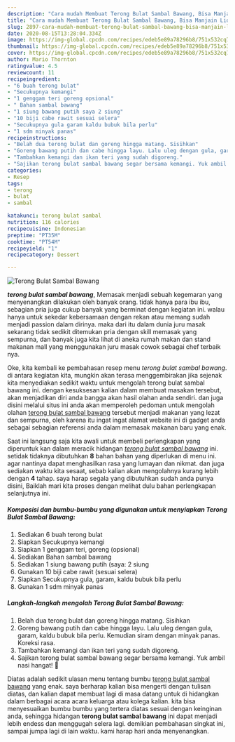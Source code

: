 ```yaml
---
description: "Cara mudah Membuat Terong Bulat Sambal Bawang, Bisa Manjain Lidah"
title: "Cara mudah Membuat Terong Bulat Sambal Bawang, Bisa Manjain Lidah"
slug: 2897-cara-mudah-membuat-terong-bulat-sambal-bawang-bisa-manjain-lidah
date: 2020-08-15T13:28:04.334Z
image: https://img-global.cpcdn.com/recipes/edeb5e89a78296b8/751x532cq70/terong-bulat-sambal-bawang-foto-resep-utama.jpg
thumbnail: https://img-global.cpcdn.com/recipes/edeb5e89a78296b8/751x532cq70/terong-bulat-sambal-bawang-foto-resep-utama.jpg
cover: https://img-global.cpcdn.com/recipes/edeb5e89a78296b8/751x532cq70/terong-bulat-sambal-bawang-foto-resep-utama.jpg
author: Mario Thornton
ratingvalue: 4.5
reviewcount: 11
recipeingredient:
- "6 buah terong bulat"
- "Secukupnya kemangi"
- "1 genggam teri goreng opsional"
- " Bahan sambal bawang"
- "1 siung bawang putih saya 2 siung"
- "10 biji cabe rawit sesuai selera"
- "Secukupnya gula garam kaldu bubuk bila perlu"
- "1 sdm minyak panas"
recipeinstructions:
- "Belah dua terong bulat dan goreng hingga matang. Sisihkan"
- "Goreng bawang putih dan cabe hingga layu. Lalu uleg dengan gula, garam, kaldu bubuk bila perlu. Kemudian siram dengan minyak panas. Koreksi rasa."
- "Tambahkan kemangi dan ikan teri yang sudah digoreng."
- "Sajikan terong bulat sambal bawang segar bersama kemangi. Yuk ambil nasi hangat! 🤤"
categories:
- Resep
tags:
- terong
- bulat
- sambal

katakunci: terong bulat sambal 
nutrition: 116 calories
recipecuisine: Indonesian
preptime: "PT35M"
cooktime: "PT54M"
recipeyield: "1"
recipecategory: Dessert

---
```



![Terong Bulat Sambal Bawang](https://img-global.cpcdn.com/recipes/edeb5e89a78296b8/751x532cq70/terong-bulat-sambal-bawang-foto-resep-utama.jpg)

<b><i>terong bulat sambal bawang</i></b>, Memasak menjadi sebuah kegemaran yang menyenangkan dilakukan oleh banyak orang. tidak hanya para ibu ibu, sebagian pria juga cukup banyak yang berminat dengan kegiatan ini. walau hanya untuk sekedar kebersamaan dengan rekan atau memang sudah menjadi passion dalam dirinya. maka dari itu dalam dunia juru masak sekarang tidak sedikit ditemukan pria dengan skill memasak yang sempurna, dan banyak juga kita lihat di aneka rumah makan dan stand makanan mall yang menggunakan juru masak cowok sebagai chef terbaik nya.

Oke, kita kembali ke pembahasan resep menu <i>terong bulat sambal bawang</i>. di antara kegiatan kita, mungkin akan terasa menggembirakan jika sejenak kita menyediakan sedikit waktu untuk mengolah terong bulat sambal bawang ini. dengan kesuksesan kalian dalam membuat masakan tersebut, akan menjadikan diri anda bangga akan hasil olahan anda sendiri. dan juga disini melalui situs ini anda akan memperoleh pedoman untuk mengolah olahan <u>terong bulat sambal bawang</u> tersebut menjadi makanan yang lezat dan sempurna, oleh karena itu ingat ingat alamat website ini di gadget anda sebagai sebagian referensi anda dalam memasak makanan baru yang enak.




Saat ini langsung saja kita awali untuk membeli perlengkapan yang diperuntuk kan dalam meracik hidangan <u><i>terong bulat sambal bawang</i></u> ini. setidak tidaknya dibutuhkan <b>8</b> bahan bahan yang diperlukan di menu ini. agar nantinya dapat menghasilkan rasa yang lumayan dan nikmat. dan juga sediakan waktu kita sesaat, sebab kalian akan mengolahnya kurang lebih dengan <b>4</b> tahap. saya harap segala yang dibutuhkan sudah anda punya disini, Baiklah mari kita proses dengan melihat dulu bahan perlengkapan selanjutnya ini.

<!--inarticleads1-->

##### Komposisi dan bumbu-bumbu yang digunakan untuk menyiapkan Terong Bulat Sambal Bawang:

1. Sediakan 6 buah terong bulat
1. Siapkan Secukupnya kemangi
1. Siapkan 1 genggam teri, goreng (opsional)
1. Sediakan  Bahan sambal bawang
1. Sediakan 1 siung bawang putih (saya: 2 siung
1. Gunakan 10 biji cabe rawit (sesuai selera)
1. Siapkan Secukupnya gula, garam, kaldu bubuk bila perlu
1. Gunakan 1 sdm minyak panas




<!--inarticleads2-->

##### Langkah-langkah mengolah Terong Bulat Sambal Bawang:

1. Belah dua terong bulat dan goreng hingga matang. Sisihkan
1. Goreng bawang putih dan cabe hingga layu. Lalu uleg dengan gula, garam, kaldu bubuk bila perlu. Kemudian siram dengan minyak panas. Koreksi rasa.
1. Tambahkan kemangi dan ikan teri yang sudah digoreng.
1. Sajikan terong bulat sambal bawang segar bersama kemangi. Yuk ambil nasi hangat! 🤤




Diatas adalah sedikit ulasan menu tentang bumbu <u>terong bulat sambal bawang</u> yang enak. saya berharap kalian bisa mengerti dengan tulisan diatas, dan kalian dapat membuat lagi di masa datang untuk di hidangkan dalam berbagai acara acara keluarga atau kolega kalian. kita bisa menyesuaikan bumbu bumbu yang tertera diatas sesuai dengan keinginan anda, sehingga hidangan <b>terong bulat sambal bawang</b> ini dapat menjadi lebih endess dan menggugah selera lagi. demikian pembahasan singkat ini, sampai jumpa lagi di lain waktu. kami harap hari anda menyenangkan.

